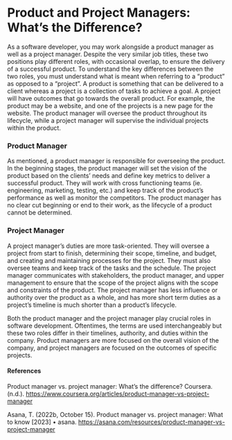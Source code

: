 # Product and Project Managers: What’s the Difference?
	
   As a software developer, you may work alongside a product manager as well as a project manager. Despite the very similar job titles,
these two positions play different roles, with occasional overlap, to ensure the delivery of a successful product. To understand the 
key differences between the two roles, you must understand what is meant when referring to a “product” as opposed to a “project”. A 
product is something that can be delivered to a client whereas a project is a collection of tasks to achieve a goal. A project will 
have outcomes that go towards the overall product. For example, the product may be a website, and one of the projects is a new page 
for the website. The product manager will oversee the product throughout its lifecycle, while a project manager will supervise the 
individual projects within the product.

### Product Manager
	
  As mentioned, a product manager is responsible for overseeing the product. In the beginning stages, the product manager will set 
the vision of the product based on the clients’ needs and define key metrics to deliver a successful product. They will work with 
cross functioning teams (ie. engineering, marketing, testing, etc.) and keep track of the product’s performance as well as monitor 
the competitors. The product manager has no clear cut beginning or end to their work, as the lifecycle of a product cannot be 
determined. 

### Project Manager

  A project manager’s duties are more task-oriented. They will oversee a project from start to finish, determining their scope, 
timeline, and budget, and creating and maintaining processes for the project. They must also oversee teams and keep track of the 
tasks and the schedule. The project manager communicates with stakeholders, the product manager, and upper management to ensure that 
the scope of the project aligns with the scope and constraints of the product. The project manager has less influence or authority
over the product as a whole, and has more short term duties as a project’s timeline is much shorter than a product’s lifecycle. 

  Both the product manager and the project manager play crucial roles in software development. Oftentimes, the terms are used 
interchangeably but these two roles differ in their timelines, authority, and duties within the company. Product managers are more 
focused on the overall vision of the company, and project managers are focused on the outcomes of specific projects. 

#### References
Product manager vs. project manager: What’s the difference? Coursera. (n.d.). https://www.coursera.org/articles/product-manager-vs-project-manager 

Asana, T. (2022b, October 15). Product manager vs. project manager: What to know [2023] • asana. https://asana.com/resources/product-manager-vs-project-manager 
